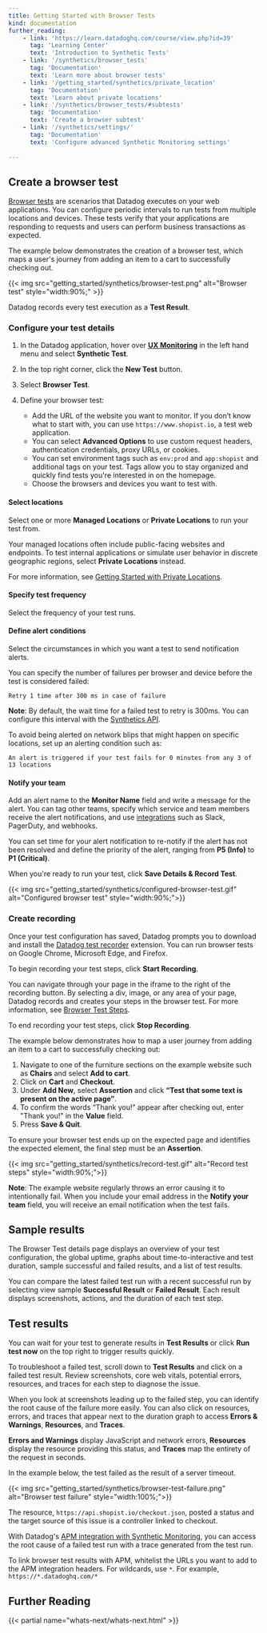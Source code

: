 ```yaml
---
title: Getting Started with Browser Tests
kind: documentation
further_reading:
    - link: 'https://learn.datadoghq.com/course/view.php?id=39'
      tag: 'Learning Center'
      text: 'Introduction to Synthetic Tests'
    - link: '/synthetics/browser_tests'
      tag: 'Documentation'
      text: 'Learn more about browser tests'
    - link: '/getting_started/synthetics/private_location'
      tag: 'Documentation'
      text: 'Learn about private locations'
    - link: '/synthetics/browser_tests/#subtests'
      tag: 'Documentation'
      text: 'Create a browser subtest'
    - link: '/synthetics/settings/'
      tag: 'Documentation'
      text: 'Configure advanced Synthetic Monitoring settings'
      
---
```


## Create a browser test

[Browser tests][1] are scenarios that Datadog executes on your web applications. You can configure periodic intervals to run tests from multiple locations and devices. These tests verify that your applications are responding to requests and users can perform business transactions as expected.

The example below demonstrates the creation of a browser test, which maps a user's journey from adding an item to a cart to successfully checking out. 

{{< img src="getting_started/synthetics/browser-test.png" alt="Browser test"  style="width:90%;" >}}

Datadog records every test execution as a **Test Result**.

### Configure your test details

1. In the Datadog application, hover over **[UX Monitoring][2]** in the left hand menu and select **Synthetic Test**.
2. In the top right corner, click the **New Test** button.
3. Select **Browser Test**.
4. Define your browser test:

    - Add the URL of the website you want to monitor. If you don’t know what to start with, you can use `https://www.shopist.io`, a test web application.
    - You can select **Advanced Options** to use custom request headers, authentication credentials, proxy URLs, or cookies. 
    - You can set environment tags such as `env:prod` and `app:shopist` and additional tags on your test. Tags allow you to stay organized and quickly find tests you're interested in on the homepage.
    - Choose the browsers and devices you want to test with. 

#### Select locations

Select one or more **Managed Locations** or **Private Locations** to run your test from.

Your managed locations often include public-facing websites and endpoints. To test internal applications or simulate user behavior in discrete geographic regions, select **Private Locations** instead.

For more information, see [Getting Started with Private Locations][10].

#### Specify test frequency

Select the frequency of your test runs.

#### Define alert conditions

Select the circumstances in which you want a test to send notification alerts.

You can specify the number of failures per browser and device before the test is considered failed:

```text
Retry 1 time after 300 ms in case of failure
```

**Note**: By default, the wait time for a failed test to retry is 300ms. You can configure this interval with the [Synthetics API][3].

To avoid being alerted on network blips that might happen on specific locations, set up an alerting condition such as:

```text
An alert is triggered if your test fails for 0 minutes from any 3 of 13 locations
```

#### Notify your team

Add an alert name to the **Monitor Name** field and write a message for the alert. You can tag other teams, specify which service and team members receive the alert notifications, and use [integrations][4] such as Slack, PagerDuty, and webhooks.

You can set time for your alert notification to re-notify if the alert has not been resolved and define the priority of the alert, ranging from **P5 (Info)** to **P1 (Critical)**.

When you're ready to run your test, click **Save Details & Record Test**.

{{< img src="getting_started/synthetics/configured-browser-test.gif" alt="Configured browser test"  style="width:90%;">}}

### Create recording

Once your test configuration has saved, Datadog prompts you to download and install the [Datadog test recorder][5] extension. You can run browser tests on Google Chrome, Microsoft Edge, and Firefox. 

To begin recording your test steps, click **Start Recording**. 

You can navigate through your page in the iframe to the right of the recording button. By selecting a div, image, or any area of your page, Datadog records and creates your steps in the browser test. For more information, see [Browser Test Steps][7].

To end recording your test steps, click **Stop Recording**.

The example below demonstrates how to map a user journey from adding an item to a cart to successfully checking out:

1. Navigate to one of the furniture sections on the example website such as **Chairs** and select **Add to cart**.
2. Click on **Cart** and **Checkout**.
3. Under **Add New**, select **Assertion** and click **“Test that some text is present on the active page”**.
4. To confirm the words “Thank you!” appear after checking out, enter "Thank you!" in the **Value** field.
5. Press **Save & Quit**.

To ensure your browser test ends up on the expected page and identifies the expected element, the final step must be an **Assertion**.

{{< img src="getting_started/synthetics/record-test.gif" alt="Record test steps"  style="width:90%;">}}

**Note**: The example website regularly throws an error causing it to intentionally fail. When you include your email address in the **Notify your team** field, you will receive an email notification when the test fails.

## Sample results

The Browser Test details page displays an overview of your test configuration, the global uptime, graphs about time-to-interactive and test duration, sample successful and failed results, and a list of test results. 

You can compare the latest failed test run with a recent successful run by selecting view sample **Successful Result** or **Failed Result**. Each result displays screenshots, actions, and the duration of each test step.

## Test results

You can wait for your test to generate results in **Test Results** or click **Run test now** on the top right to trigger results quickly.

To troubleshoot a failed test, scroll down to **Test Results** and click on a failed test result. Review screenshots, core web vitals, potential errors, resources, and traces for each step to diagnose the issue. 

When you look at screenshots leading up to the failed step, you can identify the root cause of the failure more easily. You can also click on resources, errors, and traces that appear next to the duration graph to access **Errors & Warnings**, **Resources**, and **Traces**. 

**Errors and Warnings** display JavaScript and network errors, **Resources** display the resource providing this status, and **Traces** map the entirety of the request in seconds. 

In the example below, the test failed as the result of a server timeout.

{{< img src="getting_started/synthetics/browser-test-failure.png" alt="Browser test failure"  style="width:100%;">}}

The resource, `https://api.shopist.io/checkout.json`, posted a status and the target source of this issue is a controller linked to checkout.

With Datadog's [APM integration with Synthetic Monitoring][8], you can access the root cause of a failed test run with a trace generated from the test run. 

To link browser test results with APM, whitelist the URLs you want to add to the APM integration headers. For wildcards, use `*`. For example, `https://*.datadoghq.com/*`

## Further Reading

{{< partial name="whats-next/whats-next.html" >}}

[1]: /synthetics/browser_tests/
[2]: https://app.datadoghq.com/synthetics/list
[3]: /api/v1/synthetics/#create-or-clone-a-test
[4]: /integrations/
[5]: https://chrome.google.com/webstore/detail/datadog-test-recorder/kkbncfpddhdmkfmalecgnphegacgejoa
[6]: https://www.google.com/chrome/
[7]: /synthetics/browser_tests/#actions
[8]: /synthetics/apm/
[9]: /synthetics/
[10]: /getting_started/synthetics/private_location
